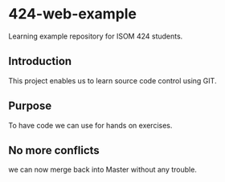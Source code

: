 # 424-web-example
Learning example repository for ISOM 424 students.

## Introduction
This project enables us to learn source code control using GIT. 

## Purpose
To have code we can use for hands on exercises. 

## No more conflicts
we can now merge back into Master without any trouble.
